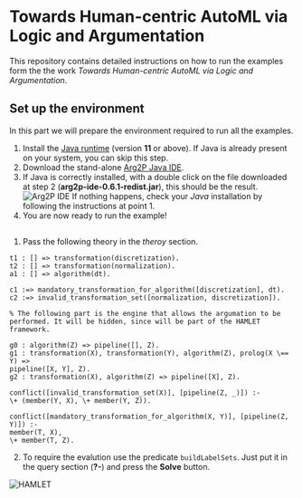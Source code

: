 # Towards Human-centric AutoML via Logic and Argumentation

This repository contains detailed instructions on how to run the examples form the the work _Towards Human-centric AutoML via Logic and Argumentation_.

## Set up the environment

In this part we will prepare the environment required to run all the examples.

1. Install the [Java runtime](https://adoptium.net/releases.html?variant=openjdk11&jvmVariant=hotspot) (version **11** or above). If Java is already present on your system, you can skip this step.
2. Download the stand-alone [Arg2P Java IDE](https://github.com/tuProlog/arg2p-kt/releases/download/0.6.1/arg2p-ide-0.6.1-redist.jar).
3. If Java is correctly installed, with a double click on the file downloaded at step 2 (__arg2p-ide-0.6.1-redist.jar__), this should be the result.
![Arg2P IDE](images/arg2p.png)
If nothing happens, check your _Java_ installation by following the instructions at point 1.
4. You are now ready to run the example!

## 

1. Pass the following theory in the _theroy_ section.

```
t1 : [] => transformation(discretization).
t2 : [] => transformation(normalization).
a1 : [] => algorithm(dt).

c1 :=> mandatory_transformation_for_algorithm([discretization], dt).
c2 :=> invalid_transformation_set([normalization, discretization]).

% The following part is the engine that allows the argumation to be performed. It will be hidden, since will be part of the HAMLET framework.

g0 : algorithm(Z) => pipeline([], Z).
g1 : transformation(X), transformation(Y), algorithm(Z), prolog(X \== Y) =>
pipeline([X, Y], Z).
g2 : transformation(X), algorithm(Z) => pipeline([X], Z).

conflict([invalid_transformation_set(X)], [pipeline(Z, _)]) :-
\+ (member(Y, X), \+ member(Y, Z)).

conflict([mandatory_transformation_for_algorithm(X, Y)], [pipeline(Z, Y)]) :-
member(T, X),
\+ member(T, Z).
```

2. To require the evalution use the predicate `buildLabelSets`. Just put it in the query section (__?-__) and press the __Solve__ button.

![HAMLET](images/hamlet.png)
